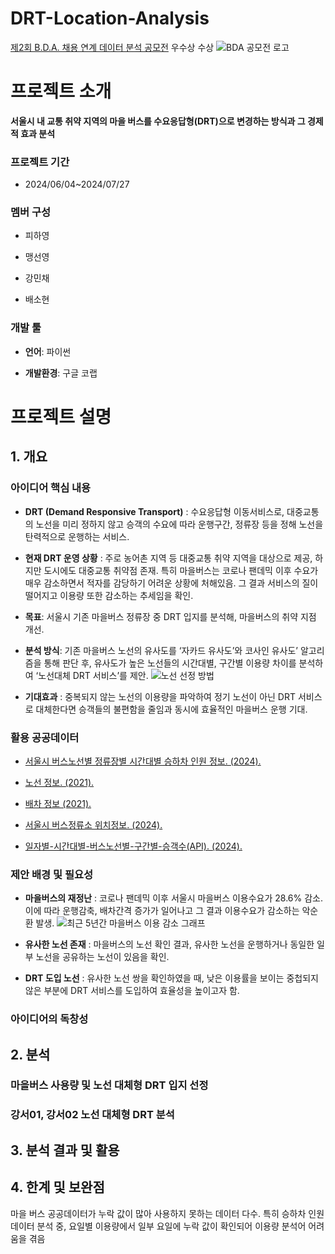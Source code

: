 # DRT-Location-Analysis
[제2회 B.D.A. 채용 연계 데이터 분석 공모전](https://cerulean-cord-e77.notion.site/2-B-D-A-9c6d89fccccf4ccf8079e5570d854a19) 우수상 수상
![BDA 공모전 로고](https://github.com/user-attachments/assets/83c3a32a-0ce5-456b-b3c4-85fa58e0e59a)


# 프로젝트 소개
**서울시 내 교통 취약 지역의 마을 버스를 수요응답형(DRT)으로 변경하는 방식과 그 경제적 효과 분석**
### 프로젝트 기간
* 2024/06/04~2024/07/27
### 멤버 구성
* 피하영

* 맹선영

* 강민채

* 배소현

### 개발 툴
* **언어**: 파이썬

* **개발환경**: 구글 코랩




# 프로젝트 설명

## 1. 개요
### 아이디어 핵심 내용
- <b> DRT (Demand Responsive Transport)</b> : 수요응답형 이동서비스로, 대중교통의 노선을 미리 정하지 않고 승객의 수요에 따라 운행구간, 정류장 등을 정해 노선을 탄력적으로 운행하는 서비스. 

- <b>현재 DRT 운영 상황</b> :  주로 농어촌 지역 등 대중교통 취약 지역을 대상으로 제공, 하지만 도시에도 대중교통 취약점 존재. 특히 마을버스는 코로나 팬데믹 이후 수요가 매우 감소하면서 적자를 감당하기 어려운 상황에 처해있음. 그 결과 서비스의 질이 떨어지고 이용량 또한 감소하는 추세임을 확인.

- <b>목표</b>: 서울시 기존 마을버스 정류장 중 DRT 입지를 분석해, 마을버스의 취약 지점 개선. 

- <b>분석 방식</b>: 기존 마을버스 노선의 유사도를 ‘자카드 유사도’와 코사인 유사도’ 알고리즘을 통해 판단 후, 유사도가 높은 노선들의 시간대별, 구간별 이용량 차이를 분석하여 ‘노선대체 DRT 서비스’를 제안. 
  ![노선 선정 방법](https://github.com/user-attachments/assets/bfbab059-bc9a-4318-86a6-8522ebf55145)

- <b>기대효과</b> : 중복되지 않는 노선의 이용량을 파악하여 정기 노선이 아닌 DRT 서비스로 대체한다면 승객들의 불편함을 줄임과 동시에 효율적인 마을버스 운행 기대.
  
### 활용 공공데이터
* [서울시 버스노선별 정류장별 시간대별 승하차 인원 정보. (2024).](https://data.seoul.go.kr/dataList/OA-12913/S/1/datasetView.do)

* [노선 정보. (2021).](https://t-data.seoul.go.kr/dataprovide/trafficdataviewfile.do?data_id=53)

* [배차 정보 (2021).](https://t-data.seoul.go.kr/dataprovide/trafficdataviewfile.do?data_id=72)

* [서울시 버스정류소 위치정보. (2024).](https://data.seoul.go.kr/dataList/OA-15067/S/1/datasetView.do)

* [일자별-시간대별-버스노선별-구간별-승객수(API). (2024).](https://t-data.seoul.go.kr/dataprovide/trafficdataviewopenapi.do?data_id=1025)

  
### 제안 배경 및 필요성
- **마을버스의 재정난** : 코로나 팬데믹 이후 서울시 마을버스 이용수요가 28.6% 감소. 이에 따라 운행감축, 배차간격 증가가 일어나고 그 결과 이용수요가 감소하는 악순환 발생.
    ![최근 5년간 마을버스 이용 감소 그래프](https://github.com/user-attachments/assets/fbf60e1b-66e6-41be-9b49-e6d7e3790869)
- **유사한 노선 존재** : 마을버스의 노선 확인 결과, 유사한 노선을 운행하거나 동일한 일부 노선을 공유하는 노선이 있음을 확인.

- **DRT 도입 노선** : 유사한 노선 쌍을 확인하였을 때, 낮은 이용률을 보이는 중첩되지 않은 부분에 DRT 서비스를 도입하여 효율성을 높이고자 함.

  
### 아이디어의 독창성


## 2. 분석
### 마을버스 사용량 및 노선 대체형 DRT 입지 선정
### 강서01, 강서02 노선 대체형 DRT 분석


## 3. 분석 결과 및 활용


## 4. 한계 및 보완점
  마을 버스 공공데이터가 누락 값이 많아 사용하지 못하는 데이터 다수. 특히 승하차 인원 데이터 분석 중, 요일별 이용량에서 일부 요일에 누락 값이 확인되어 이용량 분석어 어려움을 겪음



